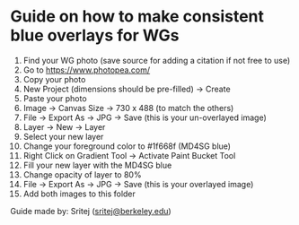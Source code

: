 # Guide on how to make consistent blue overlays for WGs
1. Find your WG photo (save source for adding a citation if not free to use)
2. Go to https://www.photopea.com/
3. Copy your photo
4. New Project (dimensions should be pre-filled) -> Create
5. Paste your photo
6. Image -> Canvas Size -> 730 x 488 (to match the others)
7. File -> Export As -> JPG -> Save (this is your un-overlayed image)
8. Layer -> New -> Layer
9. Select your new layer
10. Change your foreground color to #1f668f (MD4SG blue)
11. Right Click on Gradient Tool -> Activate Paint Bucket Tool
12. Fill your new layer with the MD4SG blue
13. Change opacity of layer to 80%
14. File -> Export As -> JPG -> Save (this is your overlayed image)
15. Add both images to this folder


Guide made by: Sritej (sritej@berkeley.edu)

